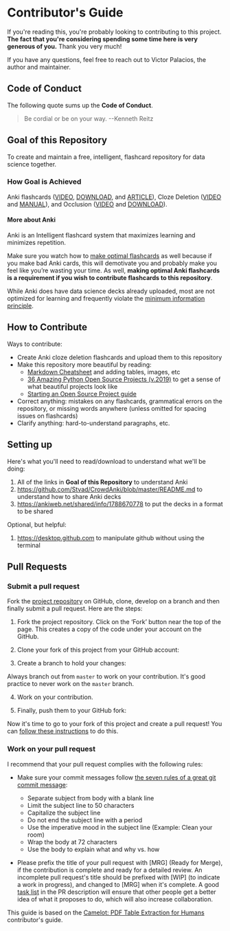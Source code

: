 # Contributor's Guide

If you're reading this, you're probably looking to contributing to this project. 
**The fact that you're considering spending some time here is very generous of you.**
Thank you very much!

If you have any questions, feel free to reach out to Victor Palacios, the author and maintainer.

## Code of Conduct

The following quote sums up the **Code of Conduct**.

   > Be cordial or be on your way. --Kenneth Reitz

## Goal of this Repository

To create and maintain a free, intelligent, flashcard repository for data science together. 

### How Goal is Achieved

Anki flashcards ([VIDEO](https://youtu.be/FHVOAr8MxxQ?t=88), [DOWNLOAD](https://apps.ankiweb.net), and [ARTICLE](https://www.freecodecamp.org/news/use-spaced-repetition-with-anki-to-learn-to-code-faster-7c334d448c3c/)),
Cloze Deletion ([VIDEO](https://www.youtube.com/watch?v=IRY1rYxd9EM) and [MANUAL](https://apps.ankiweb.net/docs/manual.html#cloze-deletion)), and
Occlusion ([VIDEO](https://www.youtube.com/watch?v=c-4xOe79epU&list=PL3MozITKTz5YFHDGB19ypxcYfJ1ITk_6o&index=2&t=0s) and [DOWNLOAD](https://ankiweb.net/shared/info/1374772155)).

#### More about Anki

Anki is an Intelligent flashcard system that maximizes learning and minimizes repetition.

Make sure you watch how to [make optimal flashcards](https://www.youtube.com/watch?v=AbvaITy3oeQ) as well because if you make bad Anki cards, this will demotivate you and probably make you feel like you’re wasting your time. As well, **making optimal Anki flashcards is a requirement if you wish to contribute flashcards to this repository**.

While Anki does have data science decks already uploaded, most are not optimized for learning and frequently violate the [minimum information principle](https://supermemo.guru/wiki/Minimum_information_principle).

## How to Contribute

Ways to contribute:
 - Create Anki cloze deletion flashcards and upload them to this repository
 - Make this repository more beautiful by reading:
   - [Markdown Cheatsheet](https://github.com/adam-p/markdown-here/wiki/Markdown-Cheatsheet) and adding tables, images, etc
   - [36 Amazing Python Open Source Projects (v.2019)](https://medium.mybridge.co/36-amazing-python-open-source-projects-v-2019-2fe058d79450) to get a sense of what beautiful projects look like
   - [Starting an Open Source Project guide](https://opensource.guide/starting-a-project/)
 - Correct anything: mistakes on any flashcards, grammatical errors on the repository, or missing words anywhere (unless omitted for spacing issues on flashcards)
 - Clarify anything: hard-to-understand paragraphs, etc.

## Setting up

Here's what you'll need to read/download to understand what we'll be doing:

1. All of the links in **Goal of this Repository** to understand Anki
2. https://github.com/Stvad/CrowdAnki/blob/master/README.md to understand how to share Anki decks
3. https://ankiweb.net/shared/info/1788670778 to put the decks in a format to be shared

Optional, but helpful:

1. https://desktop.github.com to manipulate github without using the terminal

## Pull Requests

### Submit a pull request

Fork the [project repository](https://github.com/Victor-Palacios/Data_Science_Interview_Questions_using_Cloze_Deletion) on GitHub, clone, develop on a branch and then finally submit a pull request. Here are the steps:

1. Fork the project repository. Click on the ‘Fork’ button near the top of the page. This creates a copy of the code under your account on the GitHub.

2. Clone your fork of this project from your GitHub account:

3. Create a branch to hold your changes:

Always branch out from `master` to work on your contribution. 
It's good practice to never work on the `master` branch.

4. Work on your contribution. 

5. Finally, push them to your GitHub fork:

Now it's time to go to your fork of this project and create a pull request! 
You can [follow these instructions](https://help.github.com/articles/creating-a-pull-request-from-a-fork/) to do this.

### Work on your pull request

I recommend that your pull request complies with the following rules:

- Make sure your commit messages follow [the seven rules of a great git commit message](https://chris.beams.io/posts/git-commit/):
    - Separate subject from body with a blank line
    - Limit the subject line to 50 characters
    - Capitalize the subject line
    - Do not end the subject line with a period
    - Use the imperative mood in the subject line (Example: Clean your room)
    - Wrap the body at 72 characters
    - Use the body to explain what and why vs. how

- Please prefix the title of your pull request with [MRG] (Ready for Merge), if the contribution is complete and ready for a detailed review. An incomplete pull request's title should be prefixed with [WIP] (to indicate a work in progress), and changed to [MRG] when it's complete. A good [task list](https://blog.github.com/2013-01-09-task-lists-in-gfm-issues-pulls-comments/) in the PR description will ensure that other people get a better idea of what it proposes to do, which will also increase collaboration.

This guide is based on the [Camelot: PDF Table Extraction for Humans](https://github.com/atlanhq/camelot/blob/master/CONTRIBUTING.md) contributor's guide.
